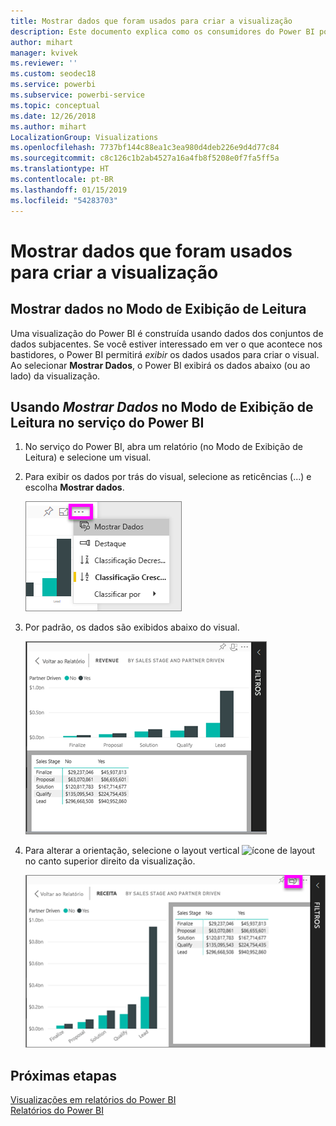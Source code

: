 ```yaml
---
title: Mostrar dados que foram usados para criar a visualização
description: Este documento explica como os consumidores do Power BI podem “ver” os dados usados para criar um visual.
author: mihart
manager: kvivek
ms.reviewer: ''
ms.custom: seodec18
ms.service: powerbi
ms.subservice: powerbi-service
ms.topic: conceptual
ms.date: 12/26/2018
ms.author: mihart
LocalizationGroup: Visualizations
ms.openlocfilehash: 7737bf144c88ea1c3ea980d4deb226e9d4d77c84
ms.sourcegitcommit: c8c126c1b2ab4527a16a4fb8f5208e0f7fa5ff5a
ms.translationtype: HT
ms.contentlocale: pt-BR
ms.lasthandoff: 01/15/2019
ms.locfileid: "54283703"
---
```

# <a name="show-the-data-that-was-used-to-create-the-visualization"></a>Mostrar dados que foram usados para criar a visualização
## <a name="show-data-in-reading-view"></a>Mostrar dados no Modo de Exibição de Leitura
Uma visualização do Power BI é construída usando dados dos conjuntos de dados subjacentes. Se você estiver interessado em ver o que acontece nos bastidores, o Power BI permitirá *exibir* os dados usados para criar o visual. Ao selecionar **Mostrar Dados**, o Power BI exibirá os dados abaixo (ou ao lado) da visualização.


## <a name="using-show-data-in-power-bi-service-reading-view"></a>Usando *Mostrar Dados* no Modo de Exibição de Leitura no serviço do Power BI
1. No serviço do Power BI, abra um relatório (no Modo de Exibição de Leitura) e selecione um visual.  
2. Para exibir os dados por trás do visual, selecione as reticências (...) e escolha **Mostrar dados**.
   
   ![selecione Mostrar dados](./media/end-user-show-data/power-bi-show-data2.png)
3. Por padrão, os dados são exibidos abaixo do visual.
   
   ![exibição vertical do visual e de dados](./media/end-user-show-data/power-bi-explore-show-data-new.png)

4. Para alterar a orientação, selecione o layout vertical ![ícone de layout](media/end-user-show-data/power-bi-vertical-icon-new.png) no canto superior direito da visualização.
   
   ![exibição horizontal do visual e de dados](./media/end-user-show-data/power-bi-explore-show-data2-new.png)

## <a name="next-steps"></a>Próximas etapas
[Visualizações em relatórios do Power BI](../visuals/power-bi-report-visualizations.md)    
[Relatórios do Power BI](end-user-reports.md)    
